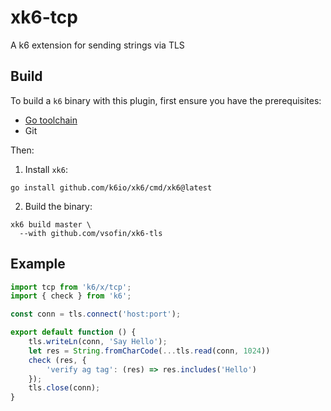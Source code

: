 # xk6-tcp

A k6 extension for sending strings via TLS

## Build

To build a `k6` binary with this plugin, first ensure you have the prerequisites:

- [Go toolchain](https://go101.org/article/go-toolchain.html)
- Git

Then:

1. Install `xk6`:

  ```shell
  go install github.com/k6io/xk6/cmd/xk6@latest
  ```

2. Build the binary:

  ```shell
  xk6 build master \
    --with github.com/vsofin/xk6-tls
  ```

## Example

```javascript
import tcp from 'k6/x/tcp';
import { check } from 'k6';

const conn = tls.connect('host:port');

export default function () {
    tls.writeLn(conn, 'Say Hello');
    let res = String.fromCharCode(...tls.read(conn, 1024))
    check (res, {
        'verify ag tag': (res) => res.includes('Hello')
    });
    tls.close(conn);
}
```
